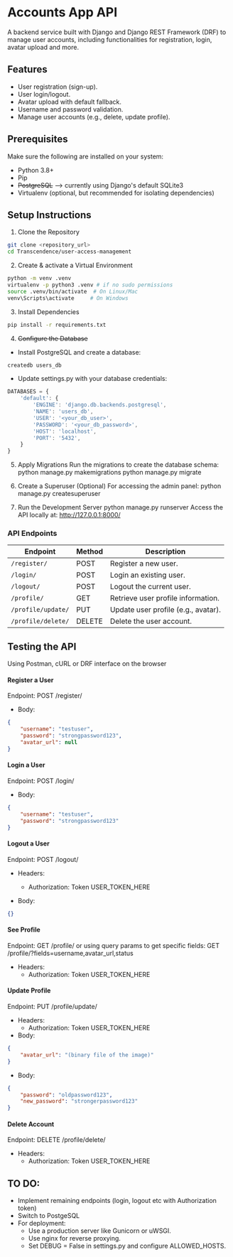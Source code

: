 # Accounts App API
A backend service built with Django and Django REST Framework (DRF) to manage user accounts, including functionalities for registration, login, avatar upload and more.

## Features
- User registration (sign-up).
- User login/logout.
- Avatar upload with default fallback.
- Username and password validation.
- Manage user accounts (e.g., delete, update profile).

## Prerequisites
Make sure the following are installed on your system:

- Python 3.8+
- Pip
- ~~PostgreSQL~~ --> currently using Django's default SQLite3
- Virtualenv (optional, but recommended for isolating dependencies)

## Setup Instructions

1. Clone the Repository
```sh
git clone <repository_url>
cd Transcendence/user-access-management
```

2. Create & activate a Virtual Environment
```sh
python -m venv .venv
virtualenv -p python3 .venv # if no sudo permissions
source .venv/bin/activate  # On Linux/Mac
venv\Scripts\activate     # On Windows
```

3. Install Dependencies
```sh
pip install -r requirements.txt
```

4. ~~Configure the Database~~
- Install PostgreSQL and create a database:
```sh
createdb users_db
```
- Update settings.py with your database credentials:
```js
DATABASES = {
    'default': {
        'ENGINE': 'django.db.backends.postgresql',
        'NAME': 'users_db',
        'USER': '<your_db_user>',
        'PASSWORD': '<your_db_password>',
        'HOST': 'localhost',
        'PORT': '5432',
    }
}
```

5. Apply Migrations
Run the migrations to create the database schema:
python manage.py makemigrations
python manage.py migrate

6. Create a Superuser (Optional)
For accessing the admin panel:
python manage.py createsuperuser

7. Run the Development Server
python manage.py runserver
Access the API locally at: http://127.0.0.1:8000/

### **API Endpoints**

| Endpoint           | Method | Description                         |
| ------------------ | ------ | ----------------------------------- |
| `/register/`       | POST   | Register a new user.                |
| `/login/`          | POST   | Login an existing user.             |
| `/logout/`         | POST   | Logout the current user.            |
| `/profile/`        | GET    | Retrieve user profile information.  |
| `/profile/update/` | PUT    | Update user profile (e.g., avatar). |
| `/profile/delete/` | DELETE | Delete the user account.            |


## Testing the API
Using Postman, cURL or DRF interface on the browser

#### **Register a User**
Endpoint: POST /register/
- Body:
```json
{
    "username": "testuser",
    "password": "strongpassword123",
    "avatar_url": null
}
```

#### **Login a User**
Endpoint: POST /login/
- Body:
```json
{
    "username": "testuser",
    "password": "strongpassword123"
}
```

#### **Logout a User**
Endpoint: POST /logout/
- Headers:
  - Authorization: Token USER_TOKEN_HERE

- Body:
```json
{}
```

#### **See Profile**
Endpoint: GET /profile/
or using query params to get specific fields: GET /profile/?fields=username,avatar_url,status
- Headers:
  - Authorization: Token USER_TOKEN_HERE

#### **Update Profile**
Endpoint: PUT /profile/update/
- Headers:
  - Authorization: Token USER_TOKEN_HERE
- Body:
```json
{
    "avatar_url": "(binary file of the image)"
}
```
- Body:
```json
{
    "password": "oldpassword123",
    "new_password": "strongerpassword123"
}
```

#### **Delete Account**
Endpoint: DELETE /profile/delete/
- Headers:
  - Authorization: Token USER_TOKEN_HERE

## TO DO:
- Implement remaining endpoints (login, logout etc with Authorization token)
- Switch to PostgeSQL
- For deployment:
    - Use a production server like Gunicorn or uWSGI.
    - Use nginx for reverse proxying.
    - Set DEBUG = False in settings.py and configure ALLOWED_HOSTS.
